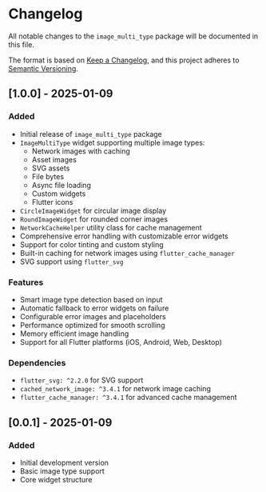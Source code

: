 # Changelog

All notable changes to the `image_multi_type` package will be documented in this file.

The format is based on [Keep a Changelog](https://keepachangelog.com/en/1.0.0/),
and this project adheres to [Semantic Versioning](https://semver.org/spec/v2.0.0.html).

## [1.0.0] - 2025-01-09

### Added
- Initial release of `image_multi_type` package
- `ImageMultiType` widget supporting multiple image types:
  - Network images with caching
  - Asset images
  - SVG assets
  - File bytes
  - Async file loading
  - Custom widgets
  - Flutter icons
- `CircleImageWidget` for circular image display
- `RoundImageWidget` for rounded corner images
- `NetworkCacheHelper` utility class for cache management
- Comprehensive error handling with customizable error widgets
- Support for color tinting and custom styling
- Built-in caching for network images using `flutter_cache_manager`
- SVG support using `flutter_svg`

### Features
- Smart image type detection based on input
- Automatic fallback to error widgets on failure
- Configurable error images and placeholders
- Performance optimized for smooth scrolling
- Memory efficient image handling
- Support for all Flutter platforms (iOS, Android, Web, Desktop)

### Dependencies
- `flutter_svg: ^2.2.0` for SVG support
- `cached_network_image: ^3.4.1` for network image caching
- `flutter_cache_manager: ^3.4.1` for advanced cache management

## [0.0.1] - 2025-01-09

### Added
- Initial development version
- Basic image type support
- Core widget structure
